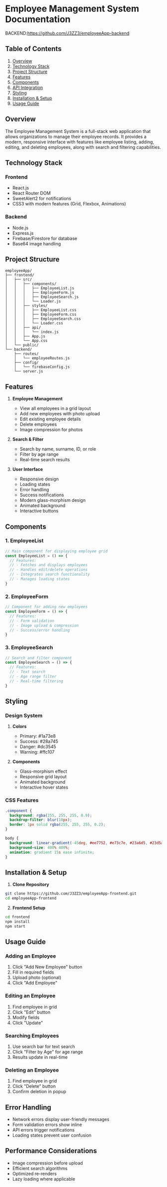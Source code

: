 # Employee Management System Documentation

BACKEND:https://github.com/J3ZZ3/employeeApp-backend

## Table of Contents
1. [Overview](#overview)
2. [Technology Stack](#technology-stack)
3. [Project Structure](#project-structure)
4. [Features](#features)
5. [Components](#components)
6. [API Integration](#api-integration)
7. [Styling](#styling)
8. [Installation & Setup](#installation--setup)
9. [Usage Guide](#usage-guide)

## Overview
The Employee Management System is a full-stack web application that allows organizations to manage their employee records. It provides a modern, responsive interface with features like employee listing, adding, editing, and deleting employees, along with search and filtering capabilities.

## Technology Stack
### Frontend
- React.js
- React Router DOM
- SweetAlert2 for notifications
- CSS3 with modern features (Grid, Flexbox, Animations)

### Backend
- Node.js
- Express.js
- Firebase/Firestore for database
- Base64 image handling

## Project Structure
```
employeeApp/
├── frontend/
│   ├── src/
│   │   ├── components/
│   │   │   ├── EmployeeList.js
│   │   │   ├── EmployeeForm.js
│   │   │   ├── EmployeeSearch.js
│   │   │   └── Loader.js
│   │   ├── styles/
│   │   │   ├── EmployeeList.css
│   │   │   ├── EmployeeForm.css
│   │   │   ├── EmployeeSearch.css
│   │   │   └── Loader.css
│   │   ├── api/
│   │   │   └── index.js
│   │   ├── App.js
│   │   └── App.css
│   └── public/
└── backend/
    ├── routes/
    │   └── employeeRoutes.js
    ├── config/
    │   └── firebaseConfig.js
    └── server.js
```

## Features
1. **Employee Management**
   - View all employees in a grid layout
   - Add new employees with photo upload
   - Edit existing employee details
   - Delete employees
   - Image compression for photos

2. **Search & Filter**
   - Search by name, surname, ID, or role
   - Filter by age range
   - Real-time search results

3. **User Interface**
   - Responsive design
   - Loading states
   - Error handling
   - Success notifications
   - Modern glass-morphism design
   - Animated background
   - Interactive buttons

## Components

### 1. EmployeeList
```javascript
// Main component for displaying employee grid
const EmployeeList = () => {
  // Features:
  // - Fetches and displays employees
  // - Handles edit/delete operations
  // - Integrates search functionality
  // - Manages loading states
}
```

### 2. EmployeeForm
```javascript
// Component for adding new employees
const EmployeeForm = () => {
  // Features:
  // - Form validation
  // - Image upload & compression
  // - Success/error handling
}
```

### 3. EmployeeSearch
```javascript
// Search and filter component
const EmployeeSearch = () => {
  // Features:
  // - Text search
  // - Age range filter
  // - Real-time filtering
}
```


## Styling

### Design System
1. **Colors**
   - Primary: #1a73e8
   - Success: #28a745
   - Danger: #dc3545
   - Warning: #ffc107

2. **Components**
   - Glass-morphism effect
   - Responsive grid layout
   - Animated background
   - Interactive hover states

### CSS Features
```css
.component {
  background: rgba(255, 255, 255, 0.9);
  backdrop-filter: blur(10px);
  border: 1px solid rgba(255, 255, 255, 0.2);
}

body {
  background: linear-gradient(-45deg, #ee7752, #e73c7e, #23a6d5, #23d5ab);
  background-size: 400% 400%;
  animation: gradient 15s ease infinite;
}
```

## Installation & Setup

1. **Clone Repository**
```bash
git clone https://github.com/J3ZZ3/employeeApp-frontend.git
cd employeeApp-frontend
```

2. **Frontend Setup**
```bash
cd frontend
npm install
npm start
```

## Usage Guide

### Adding an Employee
1. Click "Add New Employee" button
2. Fill in required fields
3. Upload photo (optional)
4. Click "Add Employee"

### Editing an Employee
1. Find employee in grid
2. Click "Edit" button
3. Modify fields
4. Click "Update"

### Searching Employees
1. Use search bar for text search
2. Click "Filter by Age" for age range
3. Results update in real-time

### Deleting an Employee
1. Find employee in grid
2. Click "Delete" button
3. Confirm deletion in popup

## Error Handling
- Network errors display user-friendly messages
- Form validation errors show inline
- API errors trigger notifications
- Loading states prevent user confusion

## Performance Considerations
- Image compression before upload
- Efficient search algorithms
- Optimized re-renders
- Lazy loading where applicable
